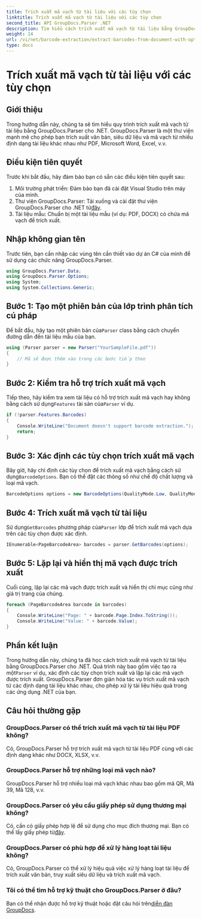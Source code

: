 ```yaml
---
title: Trích xuất mã vạch từ tài liệu với các tùy chọn
linktitle: Trích xuất mã vạch từ tài liệu với các tùy chọn
second_title: API GroupDocs.Parser .NET
description: Tìm hiểu cách trích xuất mã vạch từ tài liệu bằng GroupDocs.Parser cho .NET. Hướng dẫn toàn diện với các ví dụ về mã và câu hỏi thường gặp.
weight: 14
url: /vi/net/barcode-extraction/extract-barcodes-from-document-with-options/
type: docs
---
```

# Trích xuất mã vạch từ tài liệu với các tùy chọn

## Giới thiệu
Trong hướng dẫn này, chúng ta sẽ tìm hiểu quy trình trích xuất mã vạch từ tài liệu bằng GroupDocs.Parser cho .NET. GroupDocs.Parser là một thư viện mạnh mẽ cho phép bạn trích xuất văn bản, siêu dữ liệu và mã vạch từ nhiều định dạng tài liệu khác nhau như PDF, Microsoft Word, Excel, v.v.
## Điều kiện tiên quyết
Trước khi bắt đầu, hãy đảm bảo bạn có sẵn các điều kiện tiên quyết sau:
1. Môi trường phát triển: Đảm bảo bạn đã cài đặt Visual Studio trên máy của mình.
2.  Thư viện GroupDocs.Parser: Tải xuống và cài đặt thư viện GroupDocs.Parser cho .NET từ[đây](https://releases.groupdocs.com/parser/net/).
3. Tài liệu mẫu: Chuẩn bị một tài liệu mẫu (ví dụ: PDF, DOCX) có chứa mã vạch để trích xuất.

## Nhập không gian tên
Trước tiên, bạn cần nhập các vùng tên cần thiết vào dự án C# của mình để sử dụng các chức năng GroupDocs.Parser.
```csharp
using GroupDocs.Parser.Data;
using GroupDocs.Parser.Options;
using System;
using System.Collections.Generic;
```
## Bước 1: Tạo một phiên bản của lớp trình phân tích cú pháp
 Để bắt đầu, hãy tạo một phiên bản của`Parser` class bằng cách chuyển đường dẫn đến tài liệu mẫu của bạn.
```csharp
using (Parser parser = new Parser("YourSampleFile.pdf"))
{
    // Mã sẽ được thêm vào trong các bước tiếp theo
}
```
## Bước 2: Kiểm tra hỗ trợ trích xuất mã vạch
 Tiếp theo, hãy kiểm tra xem tài liệu có hỗ trợ trích xuất mã vạch hay không bằng cách sử dụng`Features` tài sản của`Parser` ví dụ.
```csharp
if (!parser.Features.Barcodes)
{
    Console.WriteLine("Document doesn't support barcode extraction.");
    return;
}
```
## Bước 3: Xác định các tùy chọn trích xuất mã vạch
 Bây giờ, hãy chỉ định các tùy chọn để trích xuất mã vạch bằng cách sử dụng`BarcodeOptions`. Bạn có thể đặt các thông số như chế độ chất lượng và loại mã vạch.
```csharp
BarcodeOptions options = new BarcodeOptions(QualityMode.Low, QualityMode.Low, "QR");
```
## Bước 4: Trích xuất mã vạch từ tài liệu
 Sử dụng`GetBarcodes` phương pháp của`Parser` lớp để trích xuất mã vạch dựa trên các tùy chọn được xác định.
```csharp
IEnumerable<PageBarcodeArea> barcodes = parser.GetBarcodes(options);
```
## Bước 5: Lặp lại và hiển thị mã vạch được trích xuất
Cuối cùng, lặp lại các mã vạch được trích xuất và hiển thị chỉ mục cũng như giá trị trang của chúng.
```csharp
foreach (PageBarcodeArea barcode in barcodes)
{
    Console.WriteLine("Page: " + barcode.Page.Index.ToString());
    Console.WriteLine("Value: " + barcode.Value);
}
```

## Phần kết luận
 Trong hướng dẫn này, chúng ta đã học cách trích xuất mã vạch từ tài liệu bằng GroupDocs.Parser cho .NET. Quá trình này bao gồm việc tạo ra một`Parser` ví dụ, xác định các tùy chọn trích xuất và lặp lại các mã vạch được trích xuất. GroupDocs.Parser đơn giản hóa tác vụ trích xuất mã vạch từ các định dạng tài liệu khác nhau, cho phép xử lý tài liệu hiệu quả trong các ứng dụng .NET của bạn.

## Câu hỏi thường gặp
### GroupDocs.Parser có thể trích xuất mã vạch từ tài liệu PDF không?
Có, GroupDocs.Parser hỗ trợ trích xuất mã vạch từ tài liệu PDF cùng với các định dạng khác như DOCX, XLSX, v.v.
### GroupDocs.Parser hỗ trợ những loại mã vạch nào?
GroupDocs.Parser hỗ trợ nhiều loại mã vạch khác nhau bao gồm mã QR, Mã 39, Mã 128, v.v.
### GroupDocs.Parser có yêu cầu giấy phép sử dụng thương mại không?
 Có, cần có giấy phép hợp lệ để sử dụng cho mục đích thương mại. Bạn có thể lấy giấy phép từ[đây](https://purchase.groupdocs.com/buy).
### GroupDocs.Parser có phù hợp để xử lý hàng loạt tài liệu không?
Có, GroupDocs.Parser có thể xử lý hiệu quả việc xử lý hàng loạt tài liệu để trích xuất văn bản, truy xuất siêu dữ liệu và trích xuất mã vạch.
### Tôi có thể tìm hỗ trợ kỹ thuật cho GroupDocs.Parser ở đâu?
 Bạn có thể nhận được hỗ trợ kỹ thuật hoặc đặt câu hỏi trên[diễn đàn GroupDocs](https://forum.groupdocs.com/c/parser/17).